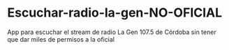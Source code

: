 # Escuchar-radio-la-gen-NO-OFICIAL
App para escuchar el stream de radio La Gen 107.5 de Córdoba sin tener que dar miles de permisos a la oficial 
